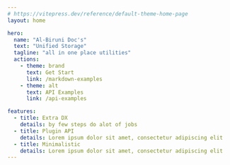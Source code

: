 ```yaml
---
# https://vitepress.dev/reference/default-theme-home-page
layout: home

hero:
  name: "Al-Biruni Doc's"
  text: "Unified Storage"
  tagline: "all in one place utilities"
  actions:
    - theme: brand
      text: Get Start
      link: /markdown-examples
    - theme: alt
      text: API Examples
      link: /api-examples

features:
  - title: Extra DX
    details: by few steps do alot of jobs
  - title: Plugin API
    details: Lorem ipsum dolor sit amet, consectetur adipiscing elit
  - title: Minimalistic
    details: Lorem ipsum dolor sit amet, consectetur adipiscing elit
---
```

